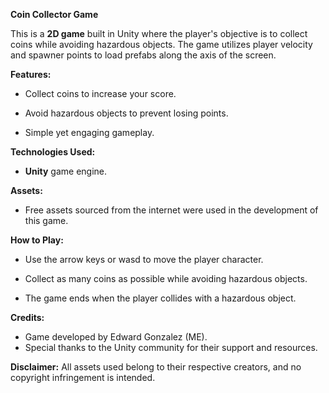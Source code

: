 
**Coin Collector Game**

This is a **2D game** built in Unity where the player's objective is to collect coins while avoiding hazardous objects. The game utilizes player velocity and spawner points to load prefabs along the axis of the screen.

**Features:**

- Collect coins to increase your score.

- Avoid hazardous objects to prevent losing points.

- Simple yet engaging gameplay.

**Technologies Used:**

- **Unity** game engine.

**Assets:**

- Free assets sourced from the internet were used in the development of this game.

**How to Play:**

- Use the arrow keys or wasd to move the player character.

- Collect as many coins as possible while avoiding hazardous objects.

- The game ends when the player collides with a hazardous object.


**Credits:**

- Game developed by Edward Gonzalez (ME).
- Special thanks to the Unity community for their support and resources.


**Disclaimer:**
All assets used belong to their respective creators, and no copyright infringement is intended.
